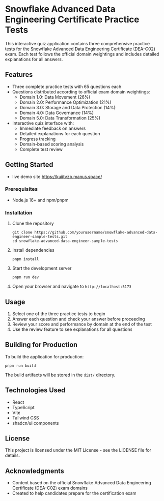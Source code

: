 # Snowflake Advanced Data Engineering Certificate Practice Tests

This interactive quiz application contains three comprehensive practice tests for the Snowflake Advanced Data Engineering Certificate (DEA-C02) exam. Each test follows the official domain weightings and includes detailed explanations for all answers.

## Features

- Three complete practice tests with 65 questions each
- Questions distributed according to official exam domain weightings:
  - Domain 1.0: Data Movement (26%)
  - Domain 2.0: Performance Optimization (21%)
  - Domain 3.0: Storage and Data Protection (14%)
  - Domain 4.0: Data Governance (14%)
  - Domain 5.0: Data Transformation (25%)
- Interactive quiz interface with:
  - Immediate feedback on answers
  - Detailed explanations for each question
  - Progress tracking
  - Domain-based scoring analysis
  - Complete test review

## Getting Started

  - live demo site  https://kuiitvzb.manus.space/

### Prerequisites

- Node.js 16+ and npm/pnpm

### Installation

1. Clone the repository
   ```
   git clone https://github.com/yourusername/snowflake-advanced-data-engineer-sample-tests.git
   cd snowflake-advanced-data-engineer-sample-tests
   ```

2. Install dependencies
   ```
   pnpm install
   ```

3. Start the development server
   ```
   pnpm run dev
   ```

4. Open your browser and navigate to `http://localhost:5173`

## Usage

1. Select one of the three practice tests to begin
2. Answer each question and check your answer before proceeding
3. Review your score and performance by domain at the end of the test
4. Use the review feature to see explanations for all questions

## Building for Production

To build the application for production:

```
pnpm run build
```

The build artifacts will be stored in the `dist/` directory.

## Technologies Used

- React
- TypeScript
- Vite
- Tailwind CSS
- shadcn/ui components

## License

This project is licensed under the MIT License - see the LICENSE file for details.

## Acknowledgments

- Content based on the official Snowflake Advanced Data Engineering Certificate (DEA-C02) exam domains
- Created to help candidates prepare for the certification exam
